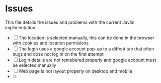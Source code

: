 # Issues

This file details the issues and problems with the current Javlin implimentation

- [ ] The location is selected manually, this can be done in the browser with cookies and location permisions
- [ ] The login uses a google account pop-up to a diffent tab that often bugs and dose not log in on the first attempt
- [ ] Login details are not remebered properly and google account must be selected manually
- [ ] Web page is not layout properly on desktop and mobile
- [ ] 

